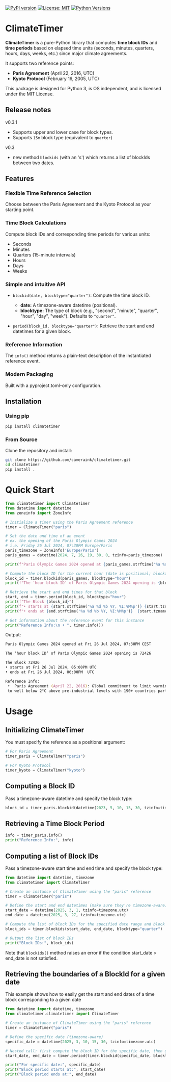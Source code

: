 [![PyPI version](https://img.shields.io/pypi/v/climatetimer.svg)](https://pypi.org/project/climatetimer/)
[![License: MIT](https://img.shields.io/badge/License-MIT-yellow.svg)](LICENSE)
[![Python Versions](https://img.shields.io/pypi/pyversions/climatetimer.svg)](https://pypi.org/project/climatetimer/)

# ClimateTimer

**ClimateTimer** is a pure-Python library that computes **time block IDs** and **time periods** based on elapsed time units (seconds, minutes, quarters, hours, days, weeks, etc.) since major climate agreements.

It supports two reference points:
- **Paris Agreement** (April 22, 2016, UTC)
- **Kyoto Protocol** (February 16, 2005, UTC)

This package is designed for Python 3, is OS independent, and is licensed under the MIT License.

## Release notes

v0.3.1
- Supports upper and lower case for block types.
- Supports `15m` block type (equivalent to `quarter`)

v0.3
- new method `blockids` (with an 's') which returns a list of blockIds between two dates.

## Features

### Flexible Time Reference Selection
Choose between the Paris Agreement and the Kyoto Protocol as your starting point.

### Time Block Calculations
Compute block IDs and corresponding time periods for various units:
  - Seconds
  - Minutes
  - Quarters (15-minute intervals)
  - Hours
  - Days
  - Weeks

### Simple and intuitive API

  - `blockid(date, blocktype="quarter")`: Compute the time block ID.  
    - **date:** A timezone-aware datetime (positional).  
    - **blocktype:** The type of block (e.g., "second", "minute", "quarter", "hour", "day", "week"). Defaults to `"quarter"`.

  - `period(block_id, blocktype="quarter")`: Retrieve the start and end datetimes for a given block.

### Reference Information
  The `info()` method returns a plain-text description of the instantiated reference event.

### Modern Packaging
Built with a pyproject.toml–only configuration.

## Installation

### Using pip
```bash
pip install climatetimer
```

### From Source
Clone the repository and install:
```bash
git clone https://github.com/cameraink/climatetimer.git
cd climatetimer
pip install .
```

# Quick Start
```python
from climatetimer import ClimateTimer
from datetime import datetime
from zoneinfo import ZoneInfo

# Initialize a timer using the Paris Agreement reference
timer = ClimateTimer("paris")

# Set the date and time of an event
# ex. the opening of the Paris Olympic Games 2024
# i.e. Friday 26 Jul 2024, 07:30PM Europe/Paris
paris_timezone = ZoneInfo('Europe/Paris')
paris_games = datetime(2024, 7, 26, 19, 30, 0, tzinfo=paris_timezone)

print(f"Paris Olympic Games 2024 opened at {paris_games.strftime('%a %d %b %Y, %I:%M%p')} {paris_games.tzname()}\n")

# Compute the block ID for the current hour (date is positional; blocktype defaults to "quarter")
block_id = timer.blockid(paris_games, blocktype="hour")
print(f"The ‘hour block ID‘ of Paris Olympic Games 2024 opening is {block_id}\n")

# Retrieve the start and end times for that block
start, end = timer.period(block_id, blocktype="hour")
print(f"The Block {block_id}")
print(f"• starts at {start.strftime('%a %d %b %Y, %I:%M%p')} {start.tzname()}")
print(f"• ends at {end.strftime('%a %d %b %Y, %I:%M%p')}  {start.tzname()}\n")

# Get information about the reference event for this instance
print("Reference Info:\n • ", timer.info())
```

Output:
```zsh
Paris Olympic Games 2024 opened at Fri 26 Jul 2024, 07:30PM CEST

The ‘hour block ID‘ of Paris Olympic Games 2024 opening is 72426

The Block 72426
• starts at Fri 26 Jul 2024, 05:00PM UTC
• ends at Fri 26 Jul 2024, 06:00PM  UTC

Reference Info:
 •  Paris Agreement (April 22, 2016): Global commitment to limit warming
 to well below 2°C above pre-industrial levels with 190+ countries participating.
```

# Usage
## Initializing ClimateTimer
You must specify the reference as a positional argument:
```python
# For Paris Agreement
timer_paris = ClimateTimer("paris")

# For Kyoto Protocol
timer_kyoto = ClimateTimer("kyoto")

```

## Computing a Block ID
Pass a timezone-aware datetime and specify the block type:
```python
block_id = timer_paris.blockid(datetime(2023, 5, 10, 15, 30, tzinfo=timezone.utc), blocktype="hour")
```

## Retrieving a Time Block Period
```python
info = timer_paris.info()
print("Reference Info:", info)
```

## Computing a list of Block IDs
Pass a timezone-aware start time and end time and specify the block type:
```python
from datetime import datetime, timezone
from climatetimer import ClimateTimer

# Create an instance of ClimateTimer using the "paris" reference
timer = ClimateTimer("paris")

# Define the start and end datetimes (make sure they're timezone-aware)
start_date = datetime(2025, 3, 1, tzinfo=timezone.utc)
end_date = datetime(2025, 3, 27, tzinfo=timezone.utc)

# Compute the list of block IDs for the specified date range and block type
block_ids = timer.blockids(start_date, end_date, blocktype="quarter")

# Output the list of block IDs
print("Block IDs:", block_ids)
```

Note that `blockids()` method raises an error if the condition start_date > end_date is not satisfied.

## Retrieving the boundaries of a BlockId for a given date
This example shows how to easily get the start and end dates of a time block
corresponding to a given date 

```python
from datetime import datetime, timezone
from climatetimer.climatetimer import ClimateTimer

# Create an instance of ClimateTimer using the "paris" reference
timer = ClimateTimer("paris")

# Define the specific date (timezone-aware)
specific_date = datetime(2025, 3, 10, 15, 30, tzinfo=timezone.utc)

# Nested call: first compute the block ID for the specific date, then get its period.
start_date, end_date = timer.period(timer.blockid(specific_date, blocktype="hour"), blocktype="hour")

print("For specific date:", specific_date)
print("Block period starts at:", start_date)
print("Block period ends at:", end_date)
```